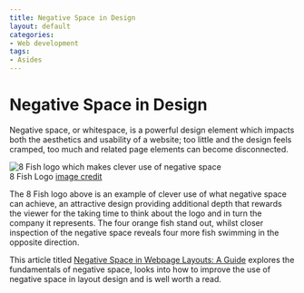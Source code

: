 ```yaml
---
title: Negative Space in Design
layout: default
categories:
- Web development
tags:
- Asides
---
```

# Negative Space in Design

Negative space, or whitespace, is a powerful design element which impacts both the aesthetics and usability of a website; too little and the design feels cramped, too much and related page elements can become disconnected. 

![8 Fish logo which makes clever use of negative space][1]  
8 Fish Logo [image credit][2]

 [1]: http://www.waynemoir.com/wp-content/uploads/2011/03/eight-fish.jpg "8 Fish Logo"
 [2]: http://www.logofaves.com/2009/05/8-fish/

The 8 Fish logo above is an example of clever use of what negative space can achieve, an attractive design providing additional depth that rewards the viewer for the taking time to think about the logo and in turn the company it represents. The four orange fish stand out, whilst closer inspection of the negative space reveals four more fish swimming in the opposite direction. 

This article titled [Negative Space in Webpage Layouts: A Guide][3] explores the fundamentals of negative space, looks into how to improve the use of negative space in layout design and is well worth a read.

 [3]: http://sixrevisions.com/web_design/negative-space-in-webpage-layouts-a-guide/